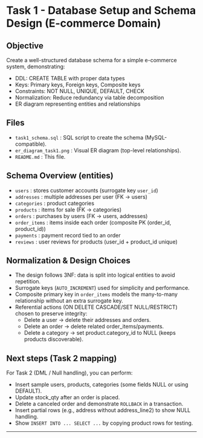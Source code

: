 
# Task 1 - Database Setup and Schema Design (E-commerce Domain)

## Objective
Create a well-structured database schema for a simple e-commerce system, demonstrating:
- DDL: CREATE TABLE with proper data types
- Keys: Primary keys, Foreign keys, Composite keys
- Constraints: NOT NULL, UNIQUE, DEFAULT, CHECK
- Normalization: Reduce redundancy via table decomposition
- ER diagram representing entities and relationships

## Files
- `task1_schema.sql` : SQL script to create the schema (MySQL-compatible).
- `er_diagram_task1.png` : Visual ER diagram (top-level relationships).
- `README.md` : This file.

## Schema Overview (entities)
- `users` : stores customer accounts (surrogate key `user_id`)
- `addresses` : multiple addresses per user (FK -> users)
- `categories` : product categories
- `products` : items for sale (FK -> categories)
- `orders` : purchases by users (FK -> users, addresses)
- `order_items` : items inside each order (composite PK (order_id, product_id))
- `payments` : payment record tied to an order
- `reviews` : user reviews for products (user_id + product_id unique)

## Normalization & Design Choices
- The design follows 3NF: data is split into logical entities to avoid repetition.
- Surrogate keys (`AUTO_INCREMENT`) used for simplicity and performance.
- Composite primary key in `order_items` models the many-to-many relationship without an extra surrogate key.
- Referential actions (ON DELETE CASCADE/SET NULL/RESTRICT) chosen to preserve integrity:
  - Delete a user -> delete their addresses and orders.
  - Delete an order -> delete related order_items/payments.
  - Delete a category -> set product.category_id to NULL (keeps products discoverable).

## Next steps (Task 2 mapping)
For Task 2 (DML / Null handling), you can perform:
- Insert sample users, products, categories (some fields NULL or using DEFAULT).
- Update stock_qty after an order is placed.
- Delete a canceled order and demonstrate `ROLLBACK` in a transaction.
- Insert partial rows (e.g., address without address_line2) to show NULL handling.
- Show `INSERT INTO ... SELECT ...` by copying product rows for testing.



---
